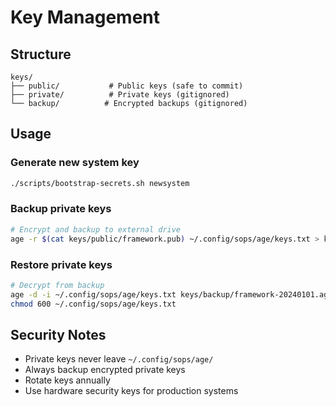 # Key Management

## Structure
```
keys/
├── public/           # Public keys (safe to commit)
├── private/          # Private keys (gitignored)
└── backup/          # Encrypted backups (gitignored)
```

## Usage

### Generate new system key
```bash
./scripts/bootstrap-secrets.sh newsystem
```

### Backup private keys
```bash
# Encrypt and backup to external drive
age -r $(cat keys/public/framework.pub) ~/.config/sops/age/keys.txt > keys/backup/framework-$(date +%Y%m%d).age
```

### Restore private keys
```bash
# Decrypt from backup
age -d -i ~/.config/sops/age/keys.txt keys/backup/framework-20240101.age > ~/.config/sops/age/keys.txt
chmod 600 ~/.config/sops/age/keys.txt
```

## Security Notes
- Private keys never leave `~/.config/sops/age/`
- Always backup encrypted private keys
- Rotate keys annually
- Use hardware security keys for production systems
